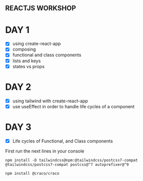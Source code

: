 ## REACTJS WORKSHOP 

# DAY 1 

- [x] using create-react-app
- [x] composing
- [x] functional and class components
- [x] lists and keys
- [x] states vs props

# DAY 2 

- [x] using tailwind with create-react-app
- [x] use useEffect in order to handle life cycles of a component

# DAY 3
- [x] Life cycles of Functional, and Class components

First run the next lines in your console
```
npm install -D tailwindcss@npm:@tailwindcss/postcss7-compat @tailwindcss/postcss7-compat postcss@^7 autoprefixer@^9

npm install @craco/craco
```